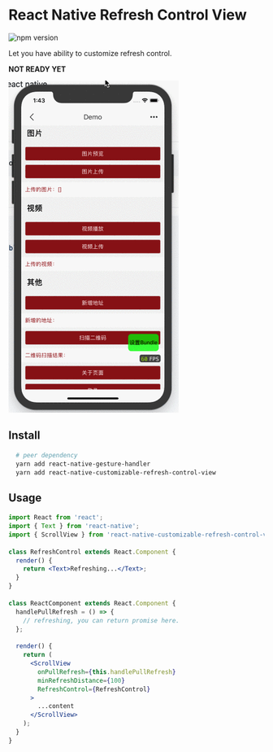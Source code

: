 # React Native Refresh Control View

![npm version](https://img.shields.io/npm/v/react-native-customizable-refresh-control-view.svg?style=flat-square)

Let you have ability to customize refresh control.

**NOT READY YET**

![DEMO](./example/demo.gif)

## Install

```bash
  # peer dependency
  yarn add react-native-gesture-handler
  yarn add react-native-customizable-refresh-control-view
```

## Usage

```jsx
import React from 'react';
import { Text } from 'react-native';
import { ScrollView } from 'react-native-customizable-refresh-control-view';

class RefreshControl extends React.Component {
  render() {
    return <Text>Refreshing...</Text>;
  }
}

class ReactComponent extends React.Component {
  handlePullRefresh = () => {
    // refreshing, you can return promise here.
  };

  render() {
    return (
      <ScrollView
        onPullRefresh={this.handlePullRefresh}
        minRefreshDistance={100}
        RefreshControl={RefreshControl}
      >
        ...content
      </ScrollView>
    );
  }
}
```
